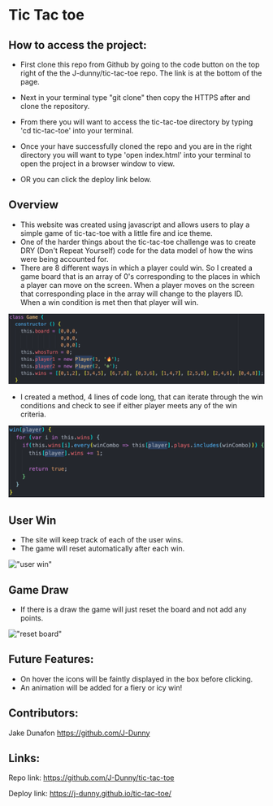 # Tic Tac toe

## How to access the project:

* First clone this repo from Github by going to the code button on the top right of the the J-dunny/tic-tac-toe repo. The link is at the bottom of the page.
* Next in your terminal type "git clone" then copy the HTTPS after and clone the repository.
* From there you will want to access the tic-tac-toe directory by typing 'cd tic-tac-toe' into your terminal.
* Once your have successfully cloned the repo and you are in the right directory you will want to type 'open index.html' into your terminal to open the project in a browser window to view.

* OR you can click the deploy link below.

## Overview

* This website was created using javascript and allows users to play a simple game of tic-tac-toe with a little fire and ice theme.
* One of the harder things about the tic-tac-toe challenge was to create DRY (Don't Repeat Yourself) code for the data model of how the wins were being accounted for.  
* There are 8 different ways in which a player could win. So I created a game board that is an array of 0's corresponding to the places in which a player can move on the screen. When a player moves on the screen that corresponding place in the array will change to the players ID. When a win condition is met then that player will win.

!["game board"](./assets/gameClass.png)

* I created a method, 4 lines of code long, that can iterate through the win conditions and check to see if either player meets any of the win criteria.

!["game board" ](./assets/winMethod.png)

## User Win

* The site will keep track of each of the user wins.
* The game will reset automatically after each win.

!["user win"](https://media.giphy.com/media/CeYtDp6OYXshIV7fdR/giphy.gif)
## Game Draw

* If there is a draw the game will just reset the board and not add any points.

!["reset board"](https://media.giphy.com/media/QW5t4x5SLbe6p2PUZz/giphy.gif)
## Future Features:

* On hover the icons will be faintly displayed in the box before clicking.
* An animation will be added for a fiery or icy win!

## Contributors:
Jake Dunafon https://github.com/J-Dunny

## Links:

Repo link: https://github.com/J-Dunny/tic-tac-toe

Deploy link:  https://j-dunny.github.io/tic-tac-toe/
